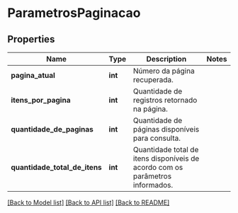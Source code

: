 # ParametrosPaginacao

## Properties
Name | Type | Description | Notes
------------ | ------------- | ------------- | -------------
**pagina_atual** | **int** | Número da página recuperada. | 
**itens_por_pagina** | **int** | Quantidade de registros retornado na página. | 
**quantidade_de_paginas** | **int** | Quantidade de páginas disponíveis para consulta. | 
**quantidade_total_de_itens** | **int** | Quantidade total de itens disponíveis de acordo com os parâmetros informados. | 

[[Back to Model list]](../../README.md#documentation-for-models) [[Back to API list]](../../README.md#documentation-for-api-endpoints) [[Back to README]](../../README.md)

